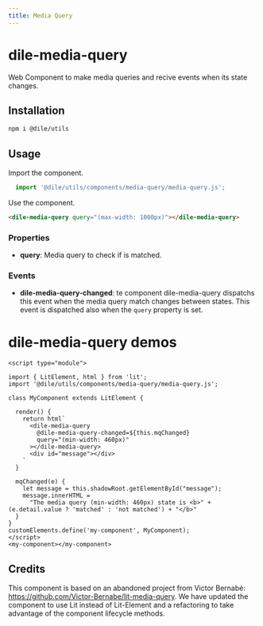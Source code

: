 ```yaml
---
title: Media Query
---
```


# dile-media-query

Web Component to make media queries and recive events when its state changes.

## Installation

```bash
npm i @dile/utils
```

## Usage

Import the component.

```javascript
  import '@dile/utils/components/media-query/media-query.js';
```

Use the component.

```html
<dile-media-query query="(max-width: 1000px)"></dile-media-query>
```

### Properties

- **query**: Media query to check if is matched.

### Events

- **dile-media-query-changed**: te component dile-media-query dispatchs this event when the media query match changes between states. This event is dispatched also when the ```query``` property is set.

# dile-media-query demos

```html:preview
<script type="module">

import { LitElement, html } from 'lit';
import '@dile/utils/components/media-query/media-query.js';

class MyComponent extends LitElement {

  render() {
    return html`
      <dile-media-query 
        @dile-media-query-changed=${this.mqChanged} 
        query="(min-width: 460px)"
      ></dile-media-query>
      <div id="message"></div>
    `
  }

  mqChanged(e) {
    let message = this.shadowRoot.getElementById("message");
    message.innerHTML = 
      "The media query (min-width: 460px) state is <b>" + (e.detail.value ? 'matched' : 'not matched') + "</b>"
  }
}
customElements.define('my-component', MyComponent);
</script>
<my-component></my-component>
```

## Credits

This component is based on an abandoned project from Victor Bernabé: <https://github.com/Victor-Bernabe/lit-media-query>. We have updated the component to use Lit instead of Lit-Element and a refactoring to take advantage of the component lifecycle methods.

